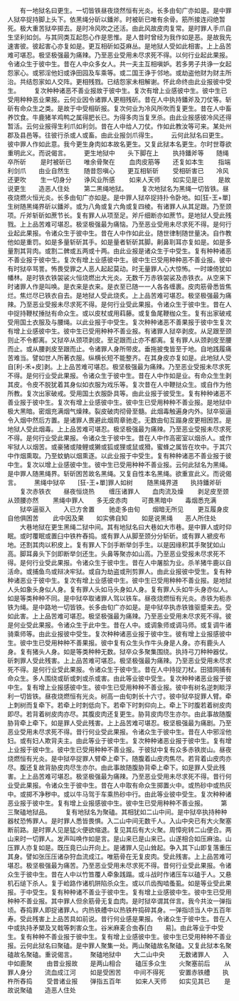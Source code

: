 <!-- { "loadSidebar": true } -->
　　有一地狱名曰更生。一切皆铁昼夜烧然恒有光炎。长多由旬广亦如是。是中罪人狱卒捉持脚上头下。依黑绳分斫以鐇斧。时被斫已唯有余骨。筋所接连闷绝暂死。极大重苦狱卒掷去。是时冷风吹之还活。由此风故皮肉复常。是时罪人手爪自生坚利如剑。与其同类互起怨心作是思惟。是人昔时曾经为我作如是恶。是故我先速害彼。彼起害心亦复如是。更互相斫如芟麻丛。是地狱人受如此相害。上上品苦难可堪忍。极坚极强最为痛辣。乃至恶业受用未尽求死不得。以何行业起此果报。令诸众生于彼中生。昔在人中众多女人。共一夫主互相嗔妒。若多男子共诤一女起怨家心。或邪淫他妇或诤田园及车乘等。或二国王诤于邻地。或劫盗他财为财主所治。共结怨家如人交阵。更相残戮。已结怨家未相解谢。怀此命终由此业报彼中受生。
　　复次种种诸恶不善业报故于彼中生。复次有增上业感彼中生。彼中生已受用种种恶业果报。云何业因令诸罪人更相残斫。昔在人中执持鐇斧及刀仗等。斩斫有命众生之类。是故于中受相斫报。复次何业为冷风所吹而复更生。昔在人中畜养饮食。牛鹿猪羊鸡鸭之属得肥长已。为得多肉当复烹杀。由此业报感彼冷风还得暂活。云何业报得生利爪如利剑。昔在人中给人刀仗。作如此教汝等可来。某处州郡及县邑等。往彼行杀或人或畜。由此业报剑爪得生。
　　云何此狱名曰更生。彼中罪人作如此意。我今更生身肉如本故名更生。又复此狱本名更生。尔时世尊欲重明此义。而说偈言。
　　更生地狱中　　头下脚在上
　　执持鐇斧等　　随绳卒所斫
　　是时被斫已　　唯余骨聚在
　　血肉皮筋等　　还复如本生
　　指端利剑爪　　由业自然生
　　随昔怨嗔心　　更互相斩斫
　　受相斫害已　　冷风还更吹
　　生一切身分　　诤风业所感
　　如来人天师　　如实见是已
　　是故说更生　　造恶人住处
　　第二黑绳地狱。
　　复次地狱名为黑绳一切皆铁。昼夜烧燃火恒光炎。长多由旬广亦如是。是中罪人狱卒捉持扑令卧地。如[狂-王+單]生树随黑绳界斫以鐇斧。或为八角或复六角或复四棱。有诸罪人从其足跟。乃至颈项。斤斧斩斫如蔗节长。复有罪人从项至足。斧斤细断亦如蔗节。是地狱人受此残戮。上上品苦难可堪忍。极坚极强最为痛恼。乃至恶业受用未尽求死不得。是何行业起此果报。令诸众生于彼中生。昔在人中作如此业。随世律制随世量决。自作教他如是重罚。如是多量斩斫其手。如是量者斩斫其脚。劓鼻刵耳亦复如是。如是多量割其背肉。或割二髀或五两或十两。由此业报是诸众生于中受生。复有种种诸恶不善业报于彼中生。复次有增上业感彼中生。彼中生已受用种种恶不善业报。彼中有时狱卒骂詈。怖畏受罪之人恶人起起莫动。时无量罪人心大惊怖。一时竦倚犹如幡林。是时铁衣铁袈裟火恒烧燃出大光炎。无数千万赤铁袈裟及赤铁衣。从空来下时诸罪人作是叫唤。是衣来是衣来。是衣至已随一一人各各缠裹。皮肉筋骨悉皆焦烂。焦烂尽已铁衣自去。是地狱人受此烧炙。上上品苦难可堪忍。极坚极强最为痛辣。乃至恶业受报未尽求死不得。是何行业受此果报。令诸众生于彼中生。昔在人中捉持鞭杖捶挞有命众生。或以皮杖或用萪藤。或复鱼尾鞭枷众生。复有出家破戒受用国土衣服及与腰绳。以此业报于中受生。复次种种诸恶不善果报于彼中生复次有增上业感彼中生。彼中生已受用种种不善业报。有诸罪人狱卒剥皮。从足跟至颈则止不令都离。又狱卒从颈项剥皮。至足跟而止亦不都离。复有罪人从颈剥皮至腰而止。或从腰剥皮至跟而止。令诸罪人身所带皮。垂拖披曳皆至于地。自地践履痛苦难当。譬如世人所著衣服。纵横长短不能整齐。在其身皮亦复如是。此地狱人受自[利-禾+皮]剥。上上品苦难可堪忍。极坚极强最为痛辣。乃至恶业受报未尽求死不得。是何行业受此果报。令诸众生于彼中生。昔在人中作如是业。有命众生生剥其皮。令皮不脱犹着其身似如衣服为戏乐等。复次昔在人中鞭挞众生。或自作为他所教。复次出家破戒。受用国土衣服卧具等。由此业报于彼受生。复有种种诸恶不善业报于彼中生。复次有增上业感彼中生。彼中生已受用种种不善业报。是地狱中极大黑暗。密烟充满烟气燥辣。裂皮破肉彻骨至髓。此烟毒触遍身内外。狱卒驱逼令入烟中然后方置。是诸罪人畏避此烟周章驰走。无数由旬互蹋身皮更相困苦。是地狱人受此烟毒。上上品苦难可堪忍。极坚极强最为痛辣。乃至恶业受报未尽求死不得。是何行业受此果报。令诸众生于彼中生。昔在人中作高密室以烟杀人。或作牢狱人以烟苦。或豪猪或陵鲤或獭或狐或狸或鼠或猾。蜜蜂之属皆在坎中。于其穴中作烟熏取。乃至蚊蚋以烟熏逐。以此业报于中受生。复有种种诸恶不善业报于彼中生。复次以增上业感彼中生。彼中生已受用种种不善业报。云何此狱名为黑绳。是中罪人随黑绳界。斩斫困苦故名黑绳。又复自性本名黑绳。欲重宣此义。而说偈言。
　　黑绳中狱卒　　[狂-王+單]罪人如树
　　随黑绳界道　　执持鐇斧斫
　　复次赤铁衣　　昼夜恒烧热
　　缠压诸罪人　　血肉流及燥
　　剥足皮至颈　　从颈腰亦然
　　黑绳中罪人　　多无皮赤肉
　　可畏黑暗中　　毒烟悉充满
　　狱卒逼驱入　　入已方舍置
　　驰走多由旬　　烟暗无所见
　　更互履身皮　　自他俱困苦
　　此中因及果　　如实佛自知
　　如是说黑绳　　恶人所住处
　　大巷地狱在更生黑绳二狱中间。其有地狱名曰大巷如大市巷。是中罪人或时仰眠。或时覆眠或置臼中铁杵舂捣。或有罪人从脚至颈分分斩斫。或有罪人褫皮布地。还割其肉以积皮上。复有罪人下剑手断举剑手生。以是因缘积其手聚犹如山高。脚耳鼻头下剑即断举剑还生。头鼻等聚亦如山高。乃至恶业受报未尽求死不得。是何行业受此果报。令诸众生于彼中生。昔在人中屠脍为业。杀羊猪牛鹿以自活命。或捕鱼鸟或辩决牢狱。或自为劫盗或刑剪罪人。由此业报彼中受生。复有种种诸恶业于彼中生。复次有增上业感彼中生。彼中生已受用种种不善业报。是地狱人头如象头身似人身。复有罪人头如马头身如人身。复有罪人头如牛头身亦似人。如是等类种种不同。是中狱卒取诸罪人驾以铁车。昼夜烧燃恒有光炎。赤铁为枙赤铁为绳。是中路地一切皆铁。长多由旬广亦如是。是中狱卒执赤铁锥驱蹙来去。受如此害。上上品苦难可堪忍。极坚极强最为痛辣。乃至恶业受用未尽求死不得。彼是何业受此果报。令诸众生于此中生。昔在人中。或调象师或调马师。或复调牛诸骑乘师等。由此业报彼中受生。复次种种诸恶业报于彼中生。彼有增上业报感彼中生。彼中生已受用种种不善果报。彼中复有众生头作牛头身是人身。亦有鹿头人身。复有猪头人身。如是等类种种无数。狱卒众多聚集围绕。执持弓刀种种器仗。斫刺罪人受此残害。上上品苦难可堪忍。极坚极强最为痛辣。乃至恶业受用未尽求死不得。是何行业受此果报。令诸众生于彼中生。昔在人中持捉刀杖。田猎网捕有命众生。多人围绕或斫或刺或杀或害。由此等业彼中受生。复次种种诸恶业报于彼中生。复有增上业报感彼中生。彼中生已受用种种不善业报。彼中有树名逆刺睒浮利一切皆铁。昼夜烧燃恒有光炎。树高一由旬刺长十六寸。彼中狱卒捉罪人臂。牵上刺树而复牵下。若牵上时刺低向下。若牵下时刺仰向上。牵上下时腹若着树皮肉即尽。若背着树皮肉亦尽。其腹皮肉还复更生。胁背皮肉尽生亦尔。由此事故随腹胁背牵上牵下。如是罪人受此残害。上上品苦难可堪忍。极坚极强最为痛剧。乃至恶业受用未尽求死不得。昔行何业受此果报。令诸众生于彼中生。昔在人中邪淫他妇。或有妇人欺背夫主。由此等业于彼中生。复次种种诸恶业报于彼中生。复有增上业报于彼中生。彼中生已受用种种不善业报。于彼狱中复有众多赤铁炭山。昼夜烧燃恒有光炎。是中狱卒捉罪人臂牵上牵下。随腹着山皮肉焦尽。若背着山皮肉亦尽。腹还复故背胁皮肉尽生亦尔。由此事故随腹胁背牵上牵下。如是罪人受此残害。上上品苦难可堪忍。极坚极强最为痛辣。乃至恶业受用未尽求死不得。昔行何业受此果报。令诸众生于彼中生。昔在人中取有命众生掷置火中。或热砂中或热灰中。或掷不净秽中。或以牛马驾于车乘热砂中行。由此等业彼中受生。复次种种诸恶业报于彼中生。复有增上业报感彼中生。彼中生已受用种种不善业报。
　　第三聚磕地狱品。
　　复有地狱名为聚磕。其相犹如二山中间。是中狱卒执持种种器杖恐怖罪人。是时罪人悉皆畏惧。入二山中间无数千人。入山中央已有大火聚塞断前路。是时罪人见是猛火便欲缩退。复见其后有大火聚。周慞宛转二山便合。两山来时一切罪人。发声叫唤作如是言。是山来已是山来已。山遂相合如压麻油。山压罪人亦复如是。既压竟已山开向上。是诸罪人见山耸起。争入其下山即复落重压其身。譬如张压压诸杂狩血流成江。唯筋骨在无复皮肉。受此残害。上上品苦难可堪忍。极坚极强最为痛苦。乃至恶业受用未尽求死不得。昔何行业受此果报。令诸众生于彼中生。昔在人中以竹笪覆人牵象践蹋。或斗战时作诸压车以磕于人。又悬机石缒下杀人。复于崄路作诸机阱陷杀众生。或以爪齿掏啮蚤虱。如是等业受此果报。于中受生。复有种种诸不善业于彼中生。复有增上业感彼中生。彼中生已受用种种不善业报。其中罪人但余筋骨无复血肉。是时狱卒谓其伴言。我今共汝一弹指顷。舂捣罪人即捉诸罪人。内热铁艚中以热铁杵捣碎其身。一弹指顷当人中五百年寿。受此残害上上品苦具如前说。昔行何业感是果报。令诸众生于彼中生。昔在人中或执持矛槊及叉戟等刺害众生。谷米麻麦合虫舂[白　　易]。由此等业于中受生。复有种种不善业报于彼中生。复有增上业感彼中生。彼中生已受用种种不善业报。云何此狱名曰聚磕。是中罪人聚集一处。两山聚磕故名聚磕。又复此狱本名聚磕故名聚磕。重说偈言。
　　聚磕地狱中　　大二山中央
　　无数诸罪人　　入中如鹿聚
　　由昔业报故　　是两山相合
　　磕压多众生　　火聚塞前后
　　从罪人身分　　流血成江河
　　如是受困苦　　中间不得死
　　安置赤铁艚　　执杵所舂捣
　　受昔诸业报　　弹指五百年
　　如来人天师　　如实见其已
　　是故说聚磕　　造恶人住处
